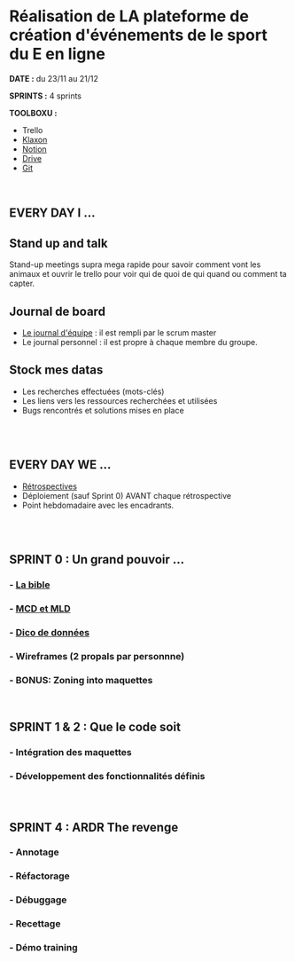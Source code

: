 # Réalisation de LA plateforme de création d'événements de le sport du E en ligne

**DATE :** du 23/11 au 21/12

**SPRINTS :** 4 sprints

**TOOLBOXU :** 
- Trello
- [Klaxon](https://app.klaxoon.com/participate/board/ZPUQYUF)
- [Notion](https://www.notion.so/VERSUS-d19fa0aad17b48ca96c9422ce8b16409)
- [Drive](https://drive.google.com/drive/u/1/folders/1dmkYm0coyNuug1G33jzWaw-UO31IDY9p)
- [Git](https://github.com/O-clock-Cheesecake/projet-5-versus/)

<br />

## EVERY DAY I ...
## Stand up and talk
Stand-up meetings supra mega rapide pour savoir comment vont les animaux et ouvrir le trello pour voir qui de quoi de qui quand ou comment ta capter.

## Journal de board
- [Le journal d'équipe](https://github.com/O-clock-Cheesecake/projet-5-versus/wiki/Carnet-de-bord) : il est rempli par le scrum master
- Le journal personnel : il est propre à chaque membre du groupe.

## Stock mes datas
- Les recherches effectuées (mots-clés)
- Les liens vers les ressources recherchées et utilisées
- Bugs rencontrés et solutions mises en place

<br />
<br />

## EVERY DAY WE ...
- [Rétrospectives](https://github.com/O-clock-Cheesecake/Projects/blob/master/feuille-de-route.md#r%C3%A9trospectives)
- Déploiement (sauf Sprint 0) AVANT chaque rétrospective
- Point hebdomadaire avec les encadrants.

<br />
<br />

## SPRINT 0 : Un grand pouvoir ...
### - [La bible](https://github.com/O-clock-Cheesecake/Projects/blob/master/feuille-de-route.md#1-le-cahier-des-charges)
### - [MCD et MLD](https://kourou.oclock.io/ressources/fiche-recap/bases-de-donnees/)
### - [Dico de données](https://kourou.oclock.io/ressources/fiche-recap/dictionnaire-de-donnees/)
### - Wireframes (2 propals par personnne)
### - BONUS: Zoning into maquettes

<br />

## SPRINT 1 & 2 : Que le code soit
### - Intégration des maquettes
### - Développement des fonctionnalités définis
###

<br />

## SPRINT 4 : ARDR The revenge
### - Annotage
### - Réfactorage
### - Débuggage
### - Recettage
### - Démo training